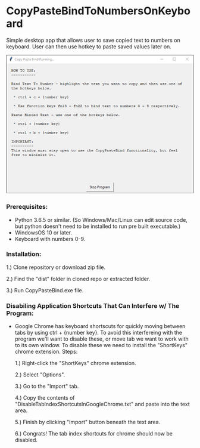 # CopyPasteBindToNumbersOnKeyboard
Simple desktop app that allows user to save copied text to numbers on keyboard. User can then use hotkey to paste saved values later on. 

![CopyPasteBindScreenshot](images/CopyPasteBindScreenshot.png)

### Prerequisites:
- Python 3.6.5 or similar. (So Windows/Mac/Linux can edit source code, but python doesn't need to be installed to run pre built executable.)
- WindowsOS 10 or later.
- Keyboard with numbers 0-9.

### Installation:
1.) Clone repository or download zip file.

2.) Find the "dist" folder in cloned repo or extracted folder.

3.) Run CopyPasteBind.exe file.

### Disabiling Application Shortcuts That Can Interfere w/ The Program:
- Google Chrome has keyboard shortscuts for quickly moving between tabs by using ctrl + {number key}. To avoid this interfereing with the program we'll want to disable these, or move tab we want to work with to its own window. To disable these we need to install the "ShortKeys" chrome extension. Steps:

  1.) Right-click the "ShortKeys" chrome extension.
  
  2.) Select "Options".
  
  3.) Go to the "Import" tab.
  
  4.) Copy the contents of "DisableTabIndexShortcutsInGoogleChrome.txt" and paste into the text area.
  
  5.) Finish by clicking "Import" button beneath the text area. 
  
  6.) Congrats! The tab index shortcuts for chrome should now be disabled.
